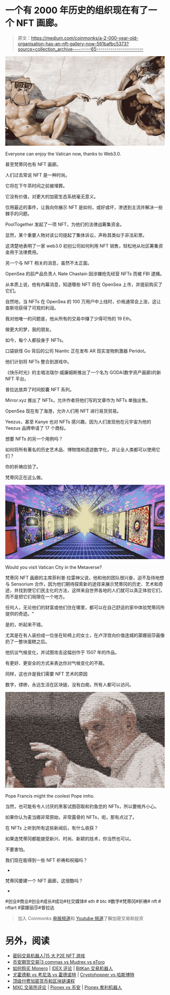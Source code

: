 # 一个有 2000 年历史的组织现在有了一个 NFT 画廊。

> 原文：<https://medium.com/coinmonks/a-2-000-year-old-organisation-has-an-nft-gallery-now-561bafbc5373?source=collection_archive---------65----------------------->

![](img/376135b9ba38fe7cc4345530f1eb1b26.png)

Everyone can enjoy the Vatican now, thanks to Web3.0.

甚至梵蒂冈也有 NFT 画廊。

人们过去常说 NFT 是一种时尚。

它将在下午茶时间之前被埋葬。

它没有价值，对更大的加密生态系统毫无意义。

仅用最近的事件，让我向你展示 NFT 是如何，或好或坏，渗透到主流并解决一些棘手的问题。

PoolTogether 发起了一项 NFT，为他们的法律战筹集资金。

显然，某个重要人物对该公司提起了集体诉讼，声称其类似于非法彩票。

这清楚地表明了一家 web3.0 初创公司如何利用 NFT 销售，轻松地从社区筹集资金用于法律费用。

另一个与 NFT 相关的消息，虽然不太正面。

OpenSea 的前产品负责人 Nate Chastain 因涉嫌抢先经营 NFTs 而被 FBI 逮捕。

从本质上说，他有内幕消息，知道哪些 NFT 将在 OpenSea 上市，并提前购买了它们。

自然地，当 NFTs 在 OpenSea 的 100 万用户中上线时，价格通常会上涨，这让查斯坦获得了可观的利润。

我对他唯一的问题是，他从所有的交易中赚了少得可怜的 19 Eth。

做更大的梦，我的朋友。

如今，每个人都投身于 NFTs。

口袋妖怪 Go 背后的公司 Niantic 正在发布 AR 现实宠物刺激器 Peridot。

他们计划将 NFTs 整合到游戏中。

《快乐时光》的主唱法瑞尔·威廉姆斯推出了一个名为 GODA(数字资产画廊)的新 NFT 平台。

普拉达放弃了时间胶囊 NFT 系列。

Mirror.xyz 推出了 NFTs，允许作者将他们写的文章作为 NFTs 单独出售。

OpenSea 现在有了海港，允许人们用 NFT 进行易货贸易。

Yeezus，甚至 Kanye 也对 NFTs 感兴趣，因为人们发现他在元宇宙为他的 Yeezus 品牌申请了 17 个商标。

想要 NFTs 的另一个用例吗？

如何将所有著名的历史艺术品、博物馆和遗迹数字化，并让全人类都可以使用它们？

你的祈祷应验了。

梵蒂冈正在这么做。

![](img/3d0e22d68986f1e64dae3d9c5e307ef6.png)

Would you visit Vatican City in the Metaverse?

梵蒂冈 NFT 画廊的主席菲利普·拉雷神父说，他和他的团队很兴奋，迫不及待地想与 Sensorium 合作，因为他们期待探索新的途径来展示梵蒂冈的历史、艺术和奇迹，并找到使它们民主化的方法，这样来自世界各地的人们就可以真正体验它们，而不是把它们局限在一个地方。

任何人，无论他们的财富或他们住在哪里，都可以在自己舒适的家中体验梵蒂冈所提供的奇迹。"

是的，听起来不错。

尤其是在有人装扮成一位坐在轮椅上的女士，在卢浮宫向价值连城的蒙娜丽莎画像扔了一整块蛋糕之后。

他抗议气候变化，并试图攻击这幅创作于 1507 年的作品。

有更好、更安全的方式来表达你对气候变化的不屑。

同样，这也许是我们需要 NFT 艺术的原因

数字，缥缈，永远生活在区块链，没有白痴，所有人都可以访问。

![](img/f433c3a06c42add7413d5109e75bb21e.png)

Pope Francis might the coolest Pope imho.

当然，也可能有令人讨厌的黑客试图窃取和钓鱼您的 NFTs，所以要格外小心。

如果你认为麦当娜非常原始，非常露骨的 NFTs，呃，那有点过了。

在 NFTs 上听到所有这些新闻后，有什么收获？

如果连梵蒂冈都能接受新兴、时尚、新颖的技术，你当然也可以。

不要害怕。

我们现在能得到一些 NFT 祈祷和祝福吗？

-

梵蒂冈要建一个 NFT 画廊，这很酷吗？

-

#创业#商业#创业#成长#成功#社交媒体# eth # btc #数字#梵蒂冈#祈祷# nft # nftart #蒙娜丽莎#普拉达

> 加入 Coinmonks [电报频道](https://t.me/coincodecap)和 [Youtube 频道](https://www.youtube.com/c/coinmonks/videos)了解加密交易和投资

# 另外，阅读

*   [密码交易机器人](/coinmonks/crypto-trading-bot-c2ffce8acb2a)|[15 大 P2E NFT 游戏](https://coincodecap.com/p2e-nft-games)
*   [币安期货交易](https://coincodecap.com/binance-futures-trading)|[3 commas vs Mudrex vs eToro](https://coincodecap.com/mudrex-3commas-etoro)
*   [如何购买 Monero](https://coincodecap.com/buy-monero) | [IDEX 评论](https://coincodecap.com/idex-review) | [BitKan 交易机器人](https://coincodecap.com/bitkan-trading-bot)
*   [尤霍德勒 vs 考尼洛 vs 霍德诺特](/coinmonks/youhodler-vs-coinloan-vs-hodlnaut-b1050acde55a) | [Cryptohopper vs 哈斯博特](https://coincodecap.com/cryptohopper-vs-haasbot)
*   [顶级付费加密货币和区块链课程](https://coincodecap.com/blockchain-courses)
*   [MXC 交易所评论](/coinmonks/mxc-exchange-review-3af0ec1cba8c) | [Pionex vs 币安](https://coincodecap.com/pionex-vs-binance) | [Pionex 套利机器人](https://coincodecap.com/pionex-arbitrage-bot)